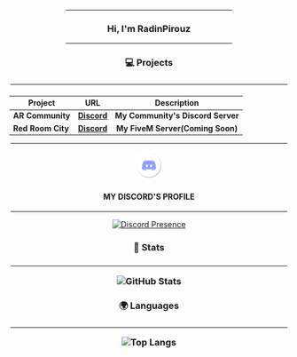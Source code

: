 
<div align="center">

<hr width = "300vw">

<h3 align="center">Hi, I'm RadinPirouz</h3>
  
<hr width = "300vw">

<h3>💻 Projects<h3>

<hr width = "500vw">
  
 
<h4>

| Project        | URL           | Description |
| ------------- |:-------------:|:--------------:|
|AR Community|[Discord](https://discord.gg/JvDehCMBje)|My Community's Discord Server|
|Red Room City|[Discord](https://discord.gg/4kBbHHx7Bj)|My FiveM Server(Coming Soon)|
<hr width = "500vw">

  
<img src = "discord-icon-png-24.jpg" width = "50"> <h4>MY DISCORD'S PROFILE</h4>
<hr width = "500vw">
  
[![Discord Presence](https://lanyard-profile-readme.vercel.app/api/587998193963237387)](https://discord.com/users/587998193963237387)

  
<h3>📡 Stats<h3>

<hr width = "500vw">

![GitHub Stats](https://github-readme-stats.vercel.app/api?username=RadinPirouz&theme=dark)
  
<h3>🌍 Languages<h3>

<hr width = "500vw">

![Top Langs](https://github-readme-stats.vercel.app/api/top-langs/?username=RadinPirouz&layout=compact&theme=dark)
  
